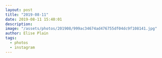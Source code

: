 ```yaml
---
layout: post
title: "2019-08-11"
date: 2019-08-11 15:40:01
description: 
image: "/assets/photos/201908/999ac34674ad476755df04dc9f108141.jpg"
author: Elise Plain
tags: 
  - photos
  - instagram
---
```



<p></p>
